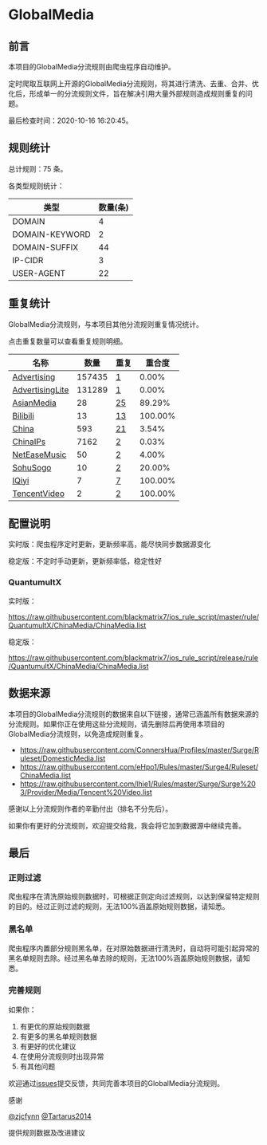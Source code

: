 # GlobalMedia

## 前言

本项目的GlobalMedia分流规则由爬虫程序自动维护。

定时爬取互联网上开源的GlobalMedia分流规则，将其进行清洗、去重、合并、优化后，形成单一的分流规则文件，旨在解决引用大量外部规则造成规则重复的问题。


最后检查时间：2020-10-16 16:20:45。

## 规则统计

总计规则：75 条。

各类型规则统计：

| 类型 | 数量(条) |
| ---- | ---- |
| DOMAIN | 4 |
| DOMAIN-KEYWORD | 2 |
| DOMAIN-SUFFIX | 44 |
| IP-CIDR | 3 |
| USER-AGENT | 22 |
## 重复统计

GlobalMedia分流规则，与本项目其他分流规则重复情况统计。

点击重复数量可以查看重复规则明细。

| 名称 | 数量 | 重复 | 重合度 |
| ---- | ---- | ---- | ------ |
|  [Advertising](https://github.com/blackmatrix7/ios_rule_script/tree/master/rule/QuantumultX/Advertising)    | 157435   | [1](https://github.com/blackmatrix7/ios_rule_script/tree/master/rule/Repeat/ChinaMedia/Advertising.list)   |   0.00%  |
|  [AdvertisingLite](https://github.com/blackmatrix7/ios_rule_script/tree/master/rule/QuantumultX/AdvertisingLite)    | 131289   | [1](https://github.com/blackmatrix7/ios_rule_script/tree/master/rule/Repeat/ChinaMedia/AdvertisingLite.list)   |   0.00%  |
|  [AsianMedia](https://github.com/blackmatrix7/ios_rule_script/tree/master/rule/QuantumultX/AsianMedia)    | 28   | [25](https://github.com/blackmatrix7/ios_rule_script/tree/master/rule/Repeat/ChinaMedia/AsianMedia.list)   |   89.29%  |
|  [Bilibili](https://github.com/blackmatrix7/ios_rule_script/tree/master/rule/QuantumultX/Bilibili)    | 13   | [13](https://github.com/blackmatrix7/ios_rule_script/tree/master/rule/Repeat/ChinaMedia/Bilibili.list)   |   100.00%  |
|  [China](https://github.com/blackmatrix7/ios_rule_script/tree/master/rule/QuantumultX/China)    | 593   | [21](https://github.com/blackmatrix7/ios_rule_script/tree/master/rule/Repeat/ChinaMedia/China.list)   |   3.54%  |
|  [ChinaIPs](https://github.com/blackmatrix7/ios_rule_script/tree/master/rule/QuantumultX/ChinaIPs)    | 7162   | [2](https://github.com/blackmatrix7/ios_rule_script/tree/master/rule/Repeat/ChinaMedia/ChinaIPs.list)   |   0.03%  |
|  [NetEaseMusic](https://github.com/blackmatrix7/ios_rule_script/tree/master/rule/QuantumultX/NetEaseMusic)    | 50   | [2](https://github.com/blackmatrix7/ios_rule_script/tree/master/rule/Repeat/ChinaMedia/NetEaseMusic.list)   |   4.00%  |
|  [SohuSogo](https://github.com/blackmatrix7/ios_rule_script/tree/master/rule/QuantumultX/SohuSogo)    | 10   | [2](https://github.com/blackmatrix7/ios_rule_script/tree/master/rule/Repeat/ChinaMedia/SohuSogo.list)   |   20.00%  |
|  [IQiyi](https://github.com/blackmatrix7/ios_rule_script/tree/master/rule/QuantumultX/IQiyi)    | 7   | [7](https://github.com/blackmatrix7/ios_rule_script/tree/master/rule/Repeat/ChinaMedia/IQiyi.list)   |   100.00%  |
|  [TencentVideo](https://github.com/blackmatrix7/ios_rule_script/tree/master/rule/QuantumultX/TencentVideo)    | 2   | [2](https://github.com/blackmatrix7/ios_rule_script/tree/master/rule/Repeat/ChinaMedia/TencentVideo.list)   |   100.00%  |
## 配置说明

实时版：爬虫程序定时更新，更新频率高，能尽快同步数据源变化

稳定版：不定时手动更新，更新频率低，稳定性好

### QuantumultX 
实时版：

https://raw.githubusercontent.com/blackmatrix7/ios_rule_script/master/rule/QuantumultX/ChinaMedia/ChinaMedia.list

稳定版：

https://raw.githubusercontent.com/blackmatrix7/ios_rule_script/release/rule/QuantumultX/ChinaMedia/ChinaMedia.list

## 数据来源

本项目的GlobalMedia分流规则的数据来自以下链接，通常已涵盖所有数据来源的分流规则。如果你正在使用这些分流规则，请先删除后再使用本项目的GlobalMedia分流规则，以免造成规则重复。

- https://raw.githubusercontent.com/ConnersHua/Profiles/master/Surge/Ruleset/DomesticMedia.list
- https://raw.githubusercontent.com/eHpo1/Rules/master/Surge4/Ruleset/ChinaMedia.list
- https://raw.githubusercontent.com/lhie1/Rules/master/Surge/Surge%203/Provider/Media/Tencent%20Video.list


感谢以上分流规则作者的辛勤付出（排名不分先后）。

如果你有更好的分流规则，欢迎提交给我，我会将它加到数据源中继续完善。

## 最后

### 正则过滤

爬虫程序在清洗原始规则数据时，可根据正则定向过滤规则，以达到保留特定规则的目的。经过正则过滤的规则，无法100%涵盖原始规则数据，请知悉。

### 黑名单

爬虫程序内置部分规则黑名单，在对原始数据进行清洗时，自动将可能引起异常的黑名单规则去除。经过黑名单去除的规则，无法100%涵盖原始规则数据，请知悉。

### 完善规则

如果你：

1. 有更优的原始规则数据
2. 有更多的黑名单规则数据
3. 有更好的优化建议
4. 在使用分流规则时出现异常
5. 有其他问题

欢迎通过[issues](https://github.com/blackmatrix7/ios_rule_script/issues/new)提交反馈，共同完善本项目的GlobalMedia分流规则。

感谢

[@zjcfynn](https://github.com/zjcfynn) [@Tartarus2014](https://github.com/Tartarus2014)

提供规则数据及改进建议